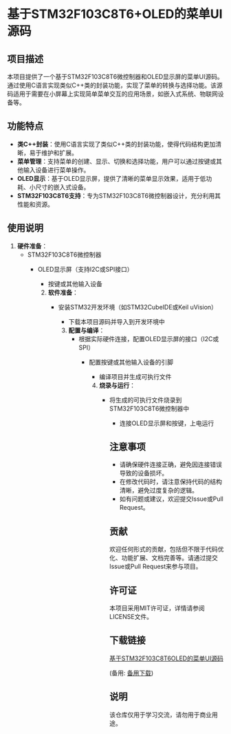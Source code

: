 # 基于STM32F103C8T6+OLED的菜单UI源码

## 项目描述

本项目提供了一个基于STM32F103C8T6微控制器和OLED显示屏的菜单UI源码。通过使用C语言实现类似C++类的封装功能，实现了菜单的转换与选择功能。该源码适用于需要在小屏幕上实现简单菜单交互的应用场景，如嵌入式系统、物联网设备等。

## 功能特点

- **类C++封装**：使用C语言实现了类似C++类的封装功能，使得代码结构更加清晰，易于维护和扩展。
- **菜单管理**：支持菜单的创建、显示、切换和选择功能，用户可以通过按键或其他输入设备进行菜单操作。
- **OLED显示**：基于OLED显示屏，提供了清晰的菜单显示效果，适用于低功耗、小尺寸的嵌入式设备。
- **STM32F103C8T6支持**：专为STM32F103C8T6微控制器设计，充分利用其性能和资源。

## 使用说明

1. **硬件准备**：
   - STM32F103C8T6微控制器
      - OLED显示屏（支持I2C或SPI接口）
         - 按键或其他输入设备

         2. **软件准备**：
            - 安装STM32开发环境（如STM32CubeIDE或Keil uVision）
               - 下载本项目源码并导入到开发环境中

               3. **配置与编译**：
                  - 根据实际硬件连接，配置OLED显示屏的接口（I2C或SPI）
                     - 配置按键或其他输入设备的引脚
                        - 编译项目并生成可执行文件

                        4. **烧录与运行**：
                           - 将生成的可执行文件烧录到STM32F103C8T6微控制器中
                              - 连接OLED显示屏和按键，上电运行

                              ## 注意事项

                              - 请确保硬件连接正确，避免因连接错误导致的设备损坏。
                              - 在修改代码时，请注意保持代码的结构清晰，避免过度复杂的逻辑。
                              - 如有问题或建议，欢迎提交Issue或Pull Request。

                              ## 贡献

                              欢迎任何形式的贡献，包括但不限于代码优化、功能扩展、文档完善等。请通过提交Issue或Pull Request来参与项目。

                              ## 许可证

                              本项目采用MIT许可证，详情请参阅LICENSE文件。

                              ## 下载链接
                              [基于STM32F103C8T6OLED的菜单UI源码](https://pan.quark.cn/s/102894e354a3) 

                              (备用: [备用下载](https://pan.baidu.com/s/1DHJdoJGYY2kxmG_17jBYdw?pwd=1234))

                              ## 说明

                              该仓库仅用于学习交流，请勿用于商业用途。
